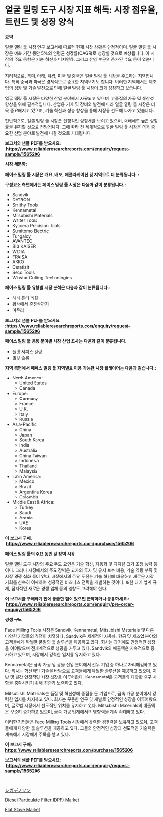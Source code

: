 <p><h1>얼굴 밀링 도구 시장 지표 해독: 시장 점유율, 트렌드 및 성장 양식</h1></p><p><strong>요약</strong></p>
<p><p>얼굴 밀링 툴 시장 연구 보고서에 따르면 현재 시장 상황은 안정적이며, 얼굴 밀링 툴 시장은 예측 기간 동안 5%의 연평균 성장률(CAGR)로 성장할 것으로 예상됩니다. 이 시장의 주요 동향은 기술 혁신과 디지털화, 그리고 산업 부문의 증가된 수요 등이 있습니다.</p><p>지리적으로, 북미, 아태, 유럽, 미국 및 중국은 얼굴 밀링 툴 시장을 주도하는 지역입니다. 특히 중국과 미국은 경제적으로 중요한 지역이기도 합니다. 이러한 지역에서는 제조업의 성장 및 기술 발전으로 인해 얼굴 밀링 툴 시장이 크게 성장하고 있습니다.</p><p>얼굴 밀링 툴 시장은 다양한 산업 분야에서 사용되고 있으며, 고품질의 가공 및 생산성 향상을 위해 필수적입니다. 산업용 기계 및 장비의 발전에 따라 얼굴 밀링 툴 시장은 더욱 중요해지고 있으며, 기술 혁신과 성능 향상을 통해 시장을 선도해 나가고 있습니다.</p><p>전반적으로, 얼굴 밀링 툴 시장은 안정적인 성장세를 보이고 있으며, 미래에도 높은 성장률을 유지할 것으로 전망됩니다. 그에 따라 전 세계적으로 얼굴 밀링 툴 시장은 더욱 중요한 산업 분야로 발전해 나갈 것으로 기대됩니다.</p></p>
<p><strong>보고서의 샘플 PDF를 받으세요: &nbsp;<a href="https://www.reliableresearchreports.com/enquiry/request-sample/1565206">https://www.reliableresearchreports.com/enquiry/request-sample/1565206</a></strong></p>
<p><strong>시장 세분화:</strong></p>
<p><strong> 페이스 밀링 툴 시장은 개요, 배포, 애플리케이션 및 지역으로 더 분류됩니다. :</strong></p>
<p><strong>구성요소 측면에서는 페이스 밀링 툴 시장은 다음과 같이 분류됩니다.:</strong></p>
<p><ul><li>Sandvik</li><li>DATRON</li><li>Smithy Tools</li><li>Kennametal</li><li>Mitsubishi Materials</li><li>Walter Tools</li><li>Kyocera Precision Tools</li><li>Sumitomo Electric</li><li>Tungaloy</li><li>AVANTEC</li><li>BIG KAISER</li><li>WIDIA</li><li>FRAISA</li><li>AKKO</li><li>Ceratizit</li><li>Seco Tools</li><li>Winstar Cutting Technologies</li></ul></p>
<p><strong> 페이스 밀링 툴 유형별 시장 분석은 다음과 같이 분류됩니다.:</strong></p>
<p><ul><li>헤비 듀티 러핑</li><li>황삭에서 준정삭까지</li><li>마무리</li></ul></p>
<p><strong>보고서의 샘플 PDF를 받으세요 :<a href="https://www.reliableresearchreports.com/enquiry/request-sample/1565206">https://www.reliableresearchreports.com/enquiry/request-sample/1565206</a></strong></p>
<p><strong> 페이스 밀링 툴 응용 분야별 시장 산업 조사는 다음과 같이 분류됩니다.:</strong></p>
<p><ul><li>플랫 서피스 밀링</li><li>밀링 슬롯</li></ul></p>
<p><strong>지역 측면에서 페이스 밀링 툴 지역별로 이용 가능한 시장 플레이어는 다음과 같습니다.:</strong></p>
<p><ul>
    <li>
        North America:
        <ul>
            <li>United States</li>
            <li>Canada</li>
        </ul>
    </li>
    <li>
        Europe:
        <ul>
            <li>Germany</li>
            <li>France</li>
            <li>U.K.</li>
            <li>Italy</li>
            <li>Russia</li>
        </ul>
    </li>
    <li>
        Asia-Pacific:
        <ul>
            <li>China</li>
            <li>Japan</li>
            <li>South Korea</li>
            <li>India</li>
            <li>Australia</li>
            <li>China Taiwan</li>
            <li>Indonesia</li>
            <li>Thailand</li>
            <li>Malaysia</li>
        </ul>
    </li>
    <li>
        Latin America:
        <ul>
            <li>Mexico</li>
            <li>Brazil</li>
            <li>Argentina Korea</li>
            <li>Colombia</li>
        </ul>
    </li>
    <li>
        Middle East & Africa:
        <ul>
            <li>Turkey</li>
            <li>Saudi</li>
            <li>Arabia</li>
            <li>UAE</li>
            <li>Korea</li>
        </ul>
    </li>
    </ul></p>
<p><strong>이 보고서 구매: &nbsp;<a href="https://www.reliableresearchreports.com/purchase/1565206">https://www.reliableresearchreports.com/purchase/1565206</a></strong></p>
<p><strong>페이스 밀링 툴의 주요 동인 및 장벽 시장</strong></p>
<p><p>얼굴 밀링 도구 시장의 주요 주도 요인은 기술 혁신, 자동화 및 디지턤 크기 조정 능력 등이다. 그러나 시장에서의 주요 장벽은 고가의 투자 및 유지 보수 비용, 기술 역량 부족 및 시장 경쟁 심화 등이 있다. 시장에서의 주요 도전은 기술 혁신에 대응하고 새로운 시장 기회를 신속히 이해하여 성공적인 비즈니스 전략을 개발하는 것이다. 또한 대기 업계 규제, 잠재적인 새로운 경쟁 업체 등의 영향도 고려해야 한다.</p></p>
<p><strong>이 보고서를 구매하기 전에 궁금한 점이 있으면 문의하거나 공유하세요.: &nbsp;<a href="https://www.reliableresearchreports.com/enquiry/pre-order-enquiry/1565206">https://www.reliableresearchreports.com/enquiry/pre-order-enquiry/1565206</a></strong></p>
<p><strong>경쟁 구도</strong></p>
<p><p>Face Milling Tools 시장은 Sandvik, Kennametal, Mitsubishi Materials 및 다른 다양한 기업들의 경쟁이 치열하다. Sandvik은 세계적인 자동차, 항공 및 제조업 분야의 고객들에게 탁월한 품질의 툴 솔루션을 제공하고 있다. 회사는 과거에도 안정적인 성장을 이어왔으며 전세계적으로 성공을 거두고 있다. Sandvik의 매출액은 지속적으로 증가하고 있으며, 시장에서 강력한 입지를 유지하고 있다.</p><p>Kennametal은 금속 가공 및 광물 산업 분야에서 선두 기업 중 하나로 자리매김하고 있다. 회사는 혁신적인 기술을 바탕으로 고객들에게 탁월한 솔루션을 제공하고 있으며, 지난 몇 년간 안정적인 시장 성장을 이루어왔다. Kennametal은 고객들의 다양한 요구 사항을 충족시키기 위해 꾸준히 노력하고 있다.</p><p>Mitsubishi Materials는 품질 및 혁신성에 중점을 둔 기업으로, 금속 가공 분야에서 강력한 입지를 차지하고 있다. 회사는 꾸준한 연구 및 개발로 안정적인 성장을 이루어왔으며, 글로벌 시장에서 선도적인 위치를 유지하고 있다. Mitsubishi Materials의 매출액은 꾸준히 증가하고 있으며, 금속 가공 업계에서의 영향력을 계속 확대하고 있다.</p><p>이러한 기업들은 Face Milling Tools 시장에서 강력한 경쟁력을 보유하고 있으며, 고객들에게 다양한 툴 솔루션을 제공하고 있다. 그들의 안정적인 성장과 선도적인 기술력은 계속해서 시장에서 주목을 받고 있다.</p></p>
<p><strong>이 보고서 구매: &nbsp; <a href="https://www.reliableresearchreports.com/purchase/1565206">https://www.reliableresearchreports.com/purchase/1565206</a></strong></p>
<p><strong>보고서의 샘플 PDF를 받으세요: &nbsp;<a href="https://www.reliableresearchreports.com/enquiry/request-sample/1565206">https://www.reliableresearchreports.com/enquiry/request-sample/1565206</a></strong><strong></strong></p>
<p>&nbsp;</p>
<p><p><a href="https://github.com/EstaSprer20231/Market-Research-Report-List-1/blob/main/12520225753.md">レガデノソン</a></p><p><a href="https://extreme-scabiosa-c81.notion.site/Diesel-Particulate-Filter-DPF-Market-Dynamics-2024-2031-Also-about-Its-Market-Trends-Projections-5e9389cb00524ea39e5e414bf826430d">Diesel Particulate Filter (DPF) Market</a></p><p><a href="https://github.com/brentleyjimmiealvaradoz4l1rea/Market-Research-Report-List-1/blob/main/flat-stove-market.md">Flat Stove Market</a></p></p>